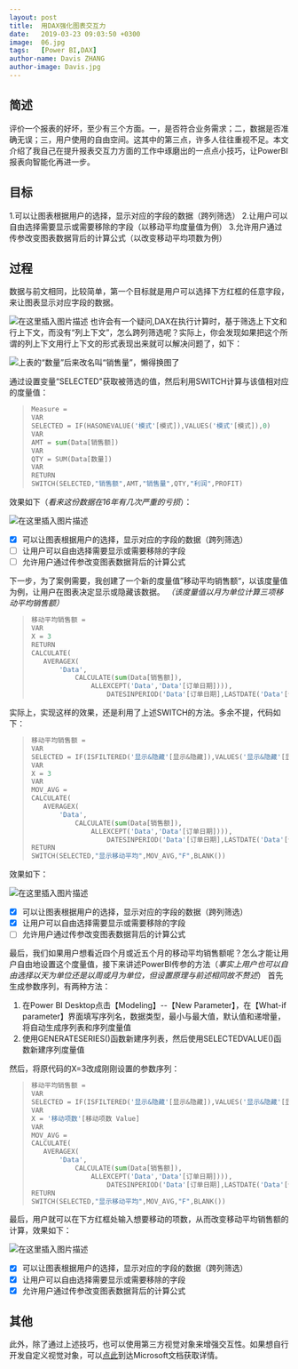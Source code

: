 ```yaml
---
layout: post
title:  用DAX强化图表交互力
date:   2019-03-23 09:03:50 +0300
image:  06.jpg
tags:   [Power BI,DAX]
author-name: Davis ZHANG
author-image: Davis.jpg
---
```


## 简述
评价一个报表的好坏，至少有三个方面。一，是否符合业务需求；二，数据是否准确无误；三，用户使用的自由空间。这其中的第三点，许多人往往重视不足。本文介绍了我自己在提升报表交互力方面的工作中琢磨出的一点点小技巧，让PowerBI报表向智能化再进一步。

## 目标
1.可以让图表根据用户的选择，显示对应的字段的数据（跨列筛选）
2.让用户可以自由选择需要显示或需要移除的字段（以移动平均度量值为例）
3.允许用户通过传参改变图表数据背后的计算公式（以改变移动平均项数为例）

## 过程
数据与前文相同，比较简单，第一个目标就是用户可以选择下方红框的任意字段，来让图表显示对应字段的数据。

![在这里插入图片描述](https://img-blog.csdnimg.cn/20190323120443711.png?x-oss-process=image/watermark,type_ZmFuZ3poZW5naGVpdGk,shadow_10,text_d3d3LmQtYmkudGVjaA==,size_16,color_FFFFFF,t_70)
也许会有一个疑问,DAX在执行计算时，基于筛选上下文和行上下文，而没有“列上下文”，怎么跨列筛选呢？实际上，你会发现如果把这个所谓的列上下文用行上下文的形式表现出来就可以解决问题了，如下：

![*上表的“数量”后来改名叫“销售量”，懒得换图了*](https://img-blog.csdnimg.cn/20190323122512556.png?x-oss-process=image/watermark,type_ZmFuZ3poZW5naGVpdGk,shadow_10,text_d3d3LmQtYmkudGVjaA==,size_16,color_FFFFFF,t_70)

通过设置变量“SELECTED"获取被筛选的值，然后利用SWITCH计算与该值相对应的度量值：

>```Python
>Measure = 
>VAR 
>SELECTED = IF(HASONEVALUE('模式'[模式]),VALUES('模式'[模式]),0)
>VAR
>AMT = sum(Data[销售额])
>VAR
>QTY = SUM(Data[数量])
>VAR
>RETURN
>SWITCH(SELECTED,"销售额",AMT,"销售量",QTY,"利润",PROFIT)
>```

效果如下（*看来这份数据在16年有几次严重的亏损*）：

![在这里插入图片描述](https://img-blog.csdnimg.cn/20191127163129207.png?x-oss-process=image/watermark,type_ZmFuZ3poZW5naGVpdGk,shadow_10,text_d3d3LmQtYmkudGVjaA==,size_16,color_FFFFFF,t_70)

- [x] 可以让图表根据用户的选择，显示对应的字段的数据（跨列筛选）
- [ ] 让用户可以自由选择需要显示或需要移除的字段
- [ ] 允许用户通过传参改变图表数据背后的计算公式

下一步，为了案例需要，我创建了一个新的度量值”移动平均销售额“，以该度量值为例，让用户在图表决定显示或隐藏该数据。
*（该度量值以月为单位计算三项移动平均销售额）*

>```Python
>移动平均销售额 = 
>VAR
>X = 3
>RETURN
>CALCULATE(
>    AVERAGEX(
>        'Data',
>            CALCULATE(sum(Data[销售额]),
>                ALLEXCEPT('Data','Data'[订单日期]))),
>                    DATESINPERIOD('Data'[订单日期],LASTDATE('Data'[订单日期]),X,MONTH))
>```

实际上，实现这样的效果，还是利用了上述SWITCH的方法。多余不提，代码如下：

>```Python
>移动平均销售额 = 
>VAR
>SELECTED = IF(ISFILTERED('显示&隐藏'[显示&隐藏]),VALUES('显示&隐藏'[显示&隐藏]),"F")
>VAR
>X = 3
>VAR
>MOV_AVG = 
>CALCULATE(
>    AVERAGEX(
>        'Data',
>            CALCULATE(sum(Data[销售额]),
>                ALLEXCEPT('Data','Data'[订单日期]))),
>                    DATESINPERIOD('Data'[订单日期],LASTDATE('Data'[订单日期]),X,MONTH))
>RETURN
>SWITCH(SELECTED,"显示移动平均",MOV_AVG,"F",BLANK())
>```

效果如下：

![在这里插入图片描述](https://img-blog.csdnimg.cn/20191127164000852.png?x-oss-process=image/watermark,type_ZmFuZ3poZW5naGVpdGk,shadow_10,text_d3d3LmQtYmkudGVjaA==,size_16,color_FFFFFF,t_70)

- [x] 可以让图表根据用户的选择，显示对应的字段的数据（跨列筛选）
- [x] 让用户可以自由选择需要显示或需要移除的字段
- [ ] 允许用户通过传参改变图表数据背后的计算公式

最后，我们如果用户想看近四个月或近五个月的移动平均销售额呢？怎么才能让用户自由地设置这个度量值，接下来讲述PowerBI传参的方法（*事实上用户也可以自由选择以天为单位还是以周或月为单位，但设置原理与前述相同故不赘述*）
首先生成参数序列，有两种方法：
1. 在Power BI Desktop点击【Modeling】--【New Parameter】，在【What-if parameter】界面填写序列名，数据类型，最小与最大值，默认值和递增量，将自动生成序列表和序列度量值
2. 使用GENERATESERIES()函数新建序列表，然后使用SELECTEDVALUE()函数新建序列度量值

然后，将原代码的X=3改成刚刚设置的参数序列：

>```Python
>移动平均销售额 = 
>VAR
>SELECTED = IF(ISFILTERED('显示&隐藏'[显示&隐藏]),VALUES('显示&隐藏'[显示&隐藏]),"F")
>VAR
>X = '移动项数'[移动项数 Value]
>VAR
>MOV_AVG = 
>CALCULATE(
>    AVERAGEX(
>        'Data',
>            CALCULATE(sum(Data[销售额]),
>                ALLEXCEPT('Data','Data'[订单日期]))),
>                    DATESINPERIOD('Data'[订单日期],LASTDATE('Data'[订单日期]),X,MONTH))
>RETURN
>SWITCH(SELECTED,"显示移动平均",MOV_AVG,"F",BLANK())
>```

最后，用户就可以在下方红框处输入想要移动的项数，从而改变移动平均销售额的计算，效果如下：

![在这里插入图片描述](https://img-blog.csdnimg.cn/20191127164420111.png?x-oss-process=image/watermark,type_ZmFuZ3poZW5naGVpdGk,shadow_10,text_d3d3LmQtYmkudGVjaA==,size_16,color_FFFFFF,t_70)

- [x] 可以让图表根据用户的选择，显示对应的字段的数据（跨列筛选）
- [x] 让用户可以自由选择需要显示或需要移除的字段
- [x] 允许用户通过传参改变图表数据背后的计算公式

## 其他
此外，除了通过上述技巧，也可以使用第三方视觉对象来增强交互性。如果想自行开发自定义视觉对象，可以[点此](https://powerbi.microsoft.com/zh-tw/developers/custom-visualization/)到达Microsoft文档获取详情。





